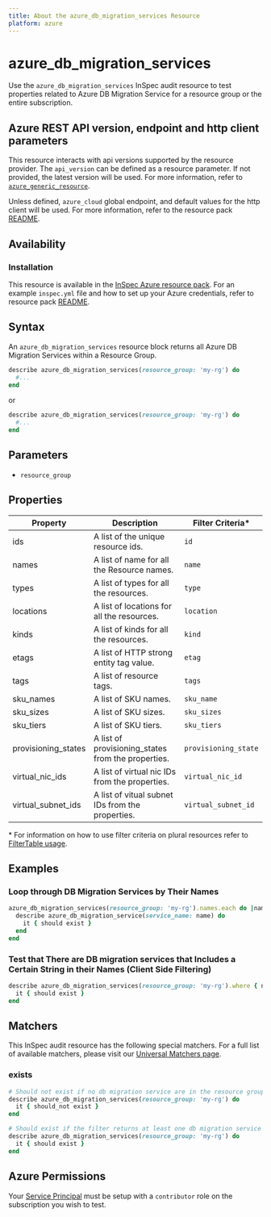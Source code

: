 ```yaml
---
title: About the azure_db_migration_services Resource
platform: azure
---
```


# azure_db_migration_services

Use the `azure_db_migration_services` InSpec audit resource to test properties related to Azure DB Migration Service for a resource group or the entire subscription.

## Azure REST API version, endpoint and http client parameters

This resource interacts with api versions supported by the resource provider.
The `api_version` can be defined as a resource parameter.
If not provided, the latest version will be used.
For more information, refer to [`azure_generic_resource`](azure_generic_resource.md).

Unless defined, `azure_cloud` global endpoint, and default values for the http client will be used.
For more information, refer to the resource pack [README](../../README.md).

## Availability

### Installation

This resource is available in the [InSpec Azure resource pack](https://github.com/inspec/inspec-azure).
For an example `inspec.yml` file and how to set up your Azure credentials, refer to resource pack [README](../../README.md#Service-Principal).

## Syntax

An `azure_db_migration_services` resource block returns all Azure DB Migration Services within a Resource Group.
```ruby
describe azure_db_migration_services(resource_group: 'my-rg') do
  #...
end
```
or
```ruby
describe azure_db_migration_services(resource_group: 'my-rg') do
  #...
end
```
## Parameters

- `resource_group`

## Properties

|Property            | Description                                        | Filter Criteria<superscript>*</superscript> |
|--------------------|----------------------------------------------------|-----------------|
| ids                | A list of the unique resource ids.                 | `id`            |
| names              | A list of name for all the Resource names.         | `name`          |
| types              | A list of types for all the resources.             | `type`          |
| locations          | A list of locations for all the resources.         | `location`      |
| kinds              | A list of kinds for all the resources.             | `kind`          |
| etags              | A list of HTTP strong entity tag value.            | `etag`          |
| tags               | A list of resource tags.                           | `tags`          |
| sku_names          | A list of SKU names.                               | `sku_name`      |
| sku_sizes          | A list of SKU sizes.                               | `sku_sizes`     |
| sku_tiers          | A list of SKU tiers.                               | `sku_tiers`     |
| provisioning_states| A list of provisioning_states from the properties. | `provisioning_state` |
| virtual_nic_ids    | A list of virtual nic IDs from the properties.     | `virtual_nic_id` |
| virtual_subnet_ids | A list of vitual subnet IDs from the properties.   | `virtual_subnet_id` |

<superscript>*</superscript> For information on how to use filter criteria on plural resources refer to [FilterTable usage](https://github.com/inspec/inspec/blob/master/dev-docs/filtertable-usage.md).

## Examples

### Loop through DB Migration Services by Their Names
```ruby
azure_db_migration_services(resource_group: 'my-rg').names.each do |name|
  describe azure_db_migration_service(service_name: name) do
    it { should exist }
  end
end  
```     
### Test that There are DB migration services that Includes a Certain String in their Names (Client Side Filtering)
```ruby
describe azure_db_migration_services(resource_group: 'my-rg').where { name.include?('UAT') } do
  it { should exist }
end
```    

## Matchers

This InSpec audit resource has the following special matchers. For a full list of available matchers, please visit our [Universal Matchers page](https://www.inspec.io/docs/reference/matchers/).

### exists
```ruby
# Should not exist if no db migration service are in the resource group
describe azure_db_migration_services(resource_group: 'my-rg') do
  it { should_not exist }
end

# Should exist if the filter returns at least one db migration service
describe azure_db_migration_services(resource_group: 'my-rg') do
  it { should exist }
end
```
## Azure Permissions

Your [Service Principal](https://docs.microsoft.com/en-us/azure/azure-resource-manager/resource-group-create-service-principal-portal) must be setup with a `contributor` role on the subscription you wish to test.
